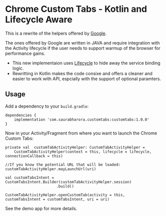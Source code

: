 Chrome Custom Tabs - Kotlin and Lifecycle Aware
=================

This is a rewrite of the helpers offered by [Google](https://github.com/GoogleChrome/custom-tabs-client). 

The ones offered by Google are written in JAVA and require integration with the Activity lifecycle if the user needs to support warmup of the browser for performance gains.

- This new implementaion uses [Lifecycle](https://developer.android.com/reference/androidx/lifecycle/Lifecycle) to hide away the service binding logic.
- Rewritting in Kotlin makes the code consixe and offers a cleaner and easier to work with API, espcially with the support of optional paramters.


Usage
-------
Add a dependency to your `build.gradle`:

    dependencies {
        implementation 'com.saurabharora.customtabs:customtabs:1.0.0'
    }

Now in your Activity/Fragment from where you want to launch the Chrome Custom Tabs:

    private val  customTabActivityHelper: CustomTabActivityHelper =
        CustomTabActivityHelper(context = this, lifecycle = lifecycle, connectionCallback = this)
        
    //If you know the potential URL that will be loaded:
    customTabActivityHelper.mayLaunchUrl(uri)
        
    val customTabsIntent = CustomTabsIntent.Builder(customTabActivityHelper.session)
                           .build()
                           
    CustomTabActivityHelper.openCustomTab(activity = this, customTabsIntent = customTabsIntent, uri = uri)
            
See the demo app for more details.
